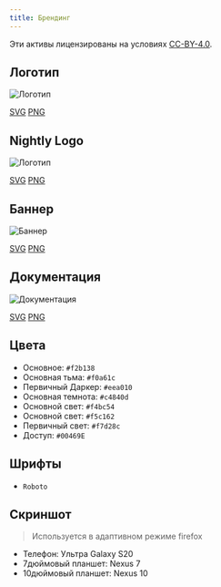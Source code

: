 ```yaml
---
title: Брендинг
---
```


Эти активы лицензированы на условиях [CC-BY-4.0](https://github.com/LinwoodDev/Butterfly/blob/develop/BRANDING_LICENSE).

## Логотип

![Логотип](/img/logo.svg)

[SVG](/img/logo.svg) [PNG](/img/logo.png)

## Nightly Logo

![Логотип](/img/nightly.svg)

[SVG](/img/nightly.svg) [PNG](/img/nightly.png)

## Баннер

![Баннер](/img/banner.svg)

[SVG](/img/banner.svg) [PNG](/img/banner.png)

## Документация

![Документация](/img/docs.svg)

[SVG](/img/docs.svg) [PNG](/img/docs.png)

## Цвета

* Основное: `#f2b138`
* Основная тьма: `#f0a61c`
* Первичный Даркер: `#eea010`
* Основная темнота: `#c4840d`
* Основной свет: `#f4bc54`
* Основной свет: `#f5c162`
* Первичный свет: `#f7d28c`
* Доступ: `#00469E`

## Шрифты

* `Roboto`

## Скриншот

> Используется в адаптивном режиме firefox

* Телефон: Ультра Galaxy S20
* 7дюймовый планшет: Nexus 7
* 10дюймовый планшет: Nexus 10
